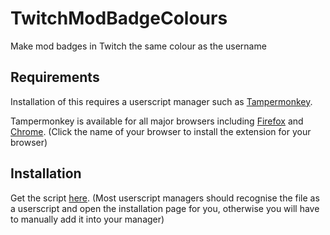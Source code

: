 # TwitchModBadgeColours
Make mod badges in Twitch the same colour as the username

## Requirements
Installation of this requires a userscript manager such as [Tampermonkey](https://www.tampermonkey.net/).

Tampermonkey is available for all major browsers including [Firefox](https://addons.mozilla.org/en-US/firefox/addon/tampermonkey/) and [Chrome](https://chrome.google.com/webstore/detail/tampermonkey/dhdgffkkebhmkfjojejmpbldmpobfkfo?hl=en). (Click the name of your browser to install the extension for your browser)

## Installation
Get the script [here](https://raw.githubusercontent.com/zaxutic/TwitchModBadgeColours/master/ModBadges.js). (Most userscript managers should recognise the file as a userscript and open the installation page for you, otherwise you will have to manually add it into your manager)
